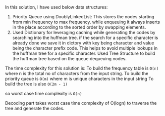 In this solution, I have used below data structures:
1. Priority Queue using DoublyLinkedList: This stores the nodes starting from min frequency to max frequency. while enqueuing it always inserts in the place according to the sorted order by swapping elements.
2. Used Dictionary for leveraging caching while generating the codes by searching into the huffman tree. if the search for a specific character is already done we save it in dictory with key being character and value being the character prefix code. This helps to avoid multiple lookups in the huffman tree for a specific character.
Used Tree Structure to build the huffman tree based on the queue dequeuing nodes.

The time complexity for this solution is:
To build the frequency table is `O(n)` where n is the total no of characters from the input string.
To build the priority queue is `O(m)` where m is unique characters in the input string
To build the tree is also `O(2m - 1)`

so worst case time complexity is `O(n)`

Decoding part takes worst case time complexity of O(logn) to traverse the tree and generate the codes.
